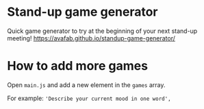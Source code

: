 # Stand-up game generator
Quick game generator to try at the beginning of your next stand-up meeting!
https://avafab.github.io/standup-game-generator/

# How to add more games
Open ```main.js``` and add a new element in the ```games``` array. 

For example:
```'Describe your current mood in one word',```
